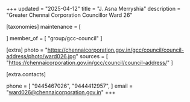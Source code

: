 +++
updated = "2025-04-12"
title = "J. Asna Merryshia"
description = "Greater Chennai Corporation Councillor Ward 26"

[taxonomies]
maintenance = [

]
member_of = [
    "group/gcc-council"
]

[extra]
photo = "https://chennaicorporation.gov.in/gcc/council/council-address/photo/ward026.jpg"
sources = [
    "https://chennaicorporation.gov.in/gcc/council/council-address/"
]

[extra.contacts]

phone = [
    "9445467026",
    "9444412957",
    ]
email = "ward026@chennaicorporation.gov.in"
+++